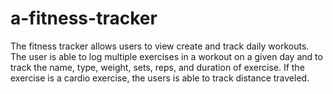 # a-fitness-tracker
The fitness tracker allows users to view create and track daily workouts. The user is able to log multiple exercises in a workout on a given day and to track the name, type, weight, sets, reps, and duration of exercise. If the exercise is a cardio exercise, the users is able to track distance traveled.
